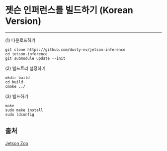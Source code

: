 # 젯슨 인퍼런스를 빌드하기 (Korean Version)
***
(1) 다운로드하기
```
git clone https://github.com/dusty-nv/jetson-inference
cd jetson-inference
git submodule update --init
```

(2) 빌드트리 설정하기
```
mkdir build
cd build
cmake ../
```

(3) 빌드하기
```
make 
sudo make install
sudo ldconfig
```

## 출처
[Jetson Zoo](https://elinux.org/Jetson_Zoo)
